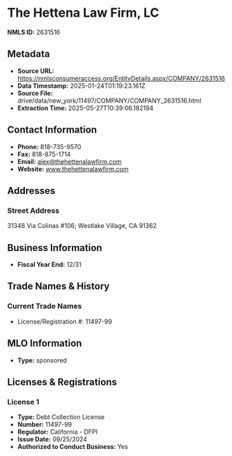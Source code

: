 # The Hettena Law Firm, LC

**NMLS ID:** 2631516

## Metadata
- **Source URL:** https://nmlsconsumeraccess.org/EntityDetails.aspx/COMPANY/2631516
- **Data Timestamp:** 2025-01-24T01:19:23.161Z
- **Source File:** drive/data/new_york/11497/COMPANY/COMPANY_2631516.html
- **Extraction Time:** 2025-05-27T10:39:06.182194

## Contact Information
- **Phone:** 818-735-9570
- **Fax:** 818-875-1714
- **Email:** alex@thehettenalawfirm.com
- **Website:** www.thehettenalawfirm.com

## Addresses
### Street Address
31348 Via Colinas #106; Westlake Village, CA 91362

## Business Information
- **Fiscal Year End:** 12/31

## Trade Names & History
### Current Trade Names
- License/Registration #: 11497-99

## MLO Information
- **Type:** sponsored

## Licenses & Registrations

### License 1
- **Type:** Debt Collection License
- **Number:** 11497-99
- **Regulator:** California - DFPI
- **Issue Date:** 09/25/2024
- **Authorized to Conduct Business:** Yes
